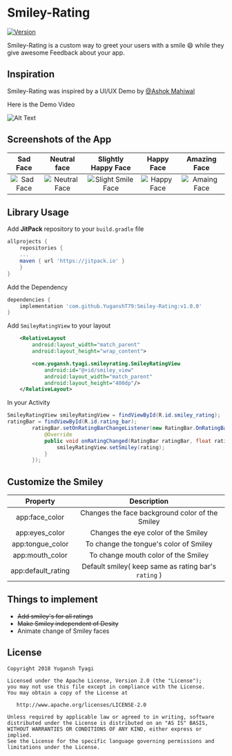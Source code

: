 # **Smiley-Rating**

[![Version](https://jitpack.io/v/YuganshT79/Smiley-Rating.svg)](https://jitpack.io/#YuganshT79/Smiley-Rating)

Smiley-Rating is a custom way to greet your users with a smile :smile: while they give awesome Feedback about your app.

## Inspiration

Smiley-Rating was inspired by a UI/UX Demo by [@Ashok Mahiwal](https://www.linkedin.com/in/ashok-mahiwal-04758565/?miniProfileUrn=urn%3Ali%3Afs_miniProfile%3AACoAAA3J9fcBkBxr9yih5giAef-f9uuqCLx-X9g&lipi=urn%3Ali%3Apage%3Ad_flagship3_detail_base%3BOWGXbl%2FbQnOorA%2FpVErTvw%3D%3D)

Here is the Demo Video

![Alt Text](https://i.imgur.com/PHn5UWu.gif)

## Screenshots of the App

| Sad Face| Neutral face | Slightly Happy Face | Happy Face  | Amazing Face|
| :---:|:-------------: |:-------------:| :-----:|:---:|
|![Sad Face](https://i.imgur.com/1qSpXVDh.jpg)|![Neutral Face](https://i.imgur.com/zMyFCLzh.jpg)|![Slight Smile Face](https://i.imgur.com/PmV5Wrjh.jpg)|![Happy Face](https://i.imgur.com/jtjZ4EXh.jpg)|![Amaing Face](https://i.imgur.com/IvxlHNFh.jpg)|

## Library Usage

Add **JitPack** repository to your `build.gradle` file

``` gradle
allprojects {
	repositories {
	...
	maven { url 'https://jitpack.io' }
	}
}
```

Add the Dependency

``` gradle
dependencies {
    implementation 'com.github.YuganshT79:Smiley-Rating:v1.0.0'
}
```

Add `SmileyRatingView` to your layout

``` xml
    <RelativeLayout
        android:layout_width="match_parent"
        android:layout_height="wrap_content">

        <com.yugansh.tyagi.smileyrating.SmileyRatingView
            android:id="@+id/smiley_view"
            android:layout_width="match_parent"
            android:layout_height="400dp"/>
    </RelativeLayout>
```

In your Activity

``` java
SmileyRatingView smileyRatingView = findViewById(R.id.smiley_rating);
ratingBar = findViewById(R.id.rating_bar);
        ratingBar.setOnRatingBarChangeListener(new RatingBar.OnRatingBarChangeListener() {
            @Override
            public void onRatingChanged(RatingBar ratingBar, float rating, boolean fromUser) {
                smileyRatingView.setSmiley(rating);
            }
        });
```

## Customize the Smiley

| Property | Description |
|:---:|:---:|
|app:face_color| Changes the face background color of the Smiley|
|app:eyes_color| Changes the eye color of the Smiley|
|app:tongue_color| To change the tongue's color of Smiley|
|app:mouth_color | To change mouth color of the Smiley|
|app:default_rating | Default smiley( keep same as rating bar's `rating` )

## Things to implement

- ~~Add smiley's for all ratings~~
- ~~Make Smiley independent of Desity~~
- Animate change of Smiley faces

## License

``` text
Copyright 2018 Yugansh Tyagi

Licensed under the Apache License, Version 2.0 (the "License");
you may not use this file except in compliance with the License.
You may obtain a copy of the License at

   http://www.apache.org/licenses/LICENSE-2.0

Unless required by applicable law or agreed to in writing, software
distributed under the License is distributed on an "AS IS" BASIS,
WITHOUT WARRANTIES OR CONDITIONS OF ANY KIND, either express or implied.
See the License for the specific language governing permissions and
limitations under the License.
```